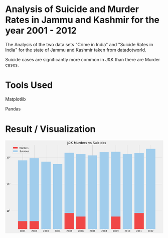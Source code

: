 # Analysis of Suicide and Murder Rates in Jammu and Kashmir for the year 2001 - 2012

The Analysis of the two data sets "Crime in India" and "Suicide Rates in India" for the state of Jammu and Kashmir taken from datadotworld.

Suicide cases are significantly more common in J&K than there are Murder cases.

# Tools Used
  Matplotlib
  
  Pandas

# Result / Visualization 
![JK Suicides vs Murders ](https://github.com/abrarwali/Analysis-of-Suicide-and-Murder-Rates-in-J-K/blob/master/Jk_Murders_Suicides.png)
